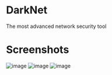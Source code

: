 # DarkNet
The most advanced network security tool

# Screenshots
![image](https://user-images.githubusercontent.com/104187311/168476970-41d74cf2-bd18-4617-8135-581e10c4432e.png)
![image](https://user-images.githubusercontent.com/104187311/168477002-c0ae04b8-0aac-47ef-9928-f1f595250b93.png)
![image](https://user-images.githubusercontent.com/104187311/168477041-b6dad5b9-18f0-45d8-b25b-43e2bf1b1c85.png)

